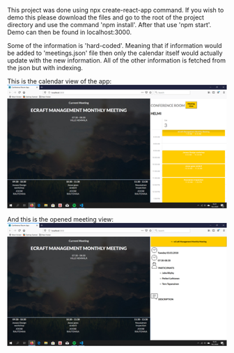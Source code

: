 This project was done using npx create-react-app command.
If you wish to demo this please download the files and go to the root of the project directory and use the command 'npm install'.
After that use 'npm start'. Demo can then be found in localhost:3000.

Some of the information is 'hard-coded'. Meaning that if information would be added to 'meetings.json' file then only the calendar itself would actually update with the new information. All of the other information is fetched from the json but with indexing.


This is the calendar view of the app:
![Calendar View](screenshots/kalenteri.PNG)

And this is the opened meeting view:
![Opened meeting](screenshots/openInfo.PNG)
